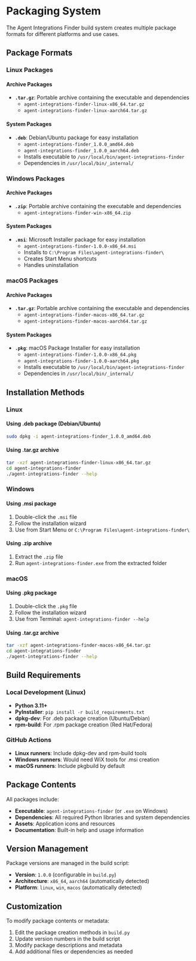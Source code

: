# Packaging System

The Agent Integrations Finder build system creates multiple package formats for different platforms and use cases.

## Package Formats

### Linux Packages

#### Archive Packages
- **`.tar.gz`**: Portable archive containing the executable and dependencies
  - `agent-integrations-finder-linux-x86_64.tar.gz`
  - `agent-integrations-finder-linux-aarch64.tar.gz`

#### System Packages
- **`.deb`**: Debian/Ubuntu package for easy installation
  - `agent-integrations-finder_1.0.0_amd64.deb`
  - `agent-integrations-finder_1.0.0_aarch64.deb`
  - Installs executable to `/usr/local/bin/agent-integrations-finder`
  - Dependencies in `/usr/local/bin/_internal/`



### Windows Packages

#### Archive Packages
- **`.zip`**: Portable archive containing the executable and dependencies
  - `agent-integrations-finder-win-x86_64.zip`

#### System Packages
- **`.msi`**: Microsoft Installer package for easy installation
  - `agent-integrations-finder-1.0.0-x86_64.msi`
  - Installs to `C:\Program Files\agent-integrations-finder\`
  - Creates Start Menu shortcuts
  - Handles uninstallation

### macOS Packages

#### Archive Packages
- **`.tar.gz`**: Portable archive containing the executable and dependencies
  - `agent-integrations-finder-macos-x86_64.tar.gz`
  - `agent-integrations-finder-macos-aarch64.tar.gz`

#### System Packages
- **`.pkg`**: macOS Package Installer for easy installation
  - `agent-integrations-finder-1.0.0-x86_64.pkg`
  - `agent-integrations-finder-1.0.0-aarch64.pkg`
  - Installs executable to `/usr/local/bin/agent-integrations-finder`
  - Dependencies in `/usr/local/bin/_internal/`

## Installation Methods

### Linux

#### Using .deb package (Debian/Ubuntu)
```bash
sudo dpkg -i agent-integrations-finder_1.0.0_amd64.deb
```



#### Using .tar.gz archive
```bash
tar -xzf agent-integrations-finder-linux-x86_64.tar.gz
cd agent-integrations-finder
./agent-integrations-finder --help
```

### Windows

#### Using .msi package
1. Double-click the `.msi` file
2. Follow the installation wizard
3. Use from Start Menu or `C:\Program Files\agent-integrations-finder\`

#### Using .zip archive
1. Extract the `.zip` file
2. Run `agent-integrations-finder.exe` from the extracted folder

### macOS

#### Using .pkg package
1. Double-click the `.pkg` file
2. Follow the installation wizard
3. Use from Terminal: `agent-integrations-finder --help`

#### Using .tar.gz archive
```bash
tar -xzf agent-integrations-finder-macos-x86_64.tar.gz
cd agent-integrations-finder
./agent-integrations-finder --help
```

## Build Requirements

### Local Development (Linux)
- **Python 3.11+**
- **PyInstaller**: `pip install -r build_requirements.txt`
- **dpkg-dev**: For .deb package creation (Ubuntu/Debian)
- **rpm-build**: For .rpm package creation (Red Hat/Fedora)

### GitHub Actions
- **Linux runners**: Include dpkg-dev and rpm-build tools
- **Windows runners**: Would need WiX tools for .msi creation
- **macOS runners**: Include pkgbuild by default

## Package Contents

All packages include:
- **Executable**: `agent-integrations-finder` (or `.exe` on Windows)
- **Dependencies**: All required Python libraries and system dependencies
- **Assets**: Application icons and resources
- **Documentation**: Built-in help and usage information

## Version Management

Package versions are managed in the build script:
- **Version**: `1.0.0` (configurable in `build.py`)
- **Architecture**: `x86_64`, `aarch64` (automatically detected)
- **Platform**: `linux`, `win`, `macos` (automatically detected)

## Customization

To modify package contents or metadata:
1. Edit the package creation methods in `build.py`
2. Update version numbers in the build script
3. Modify package descriptions and metadata
4. Add additional files or dependencies as needed
